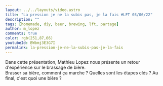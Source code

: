 ```yaml
---
layout: ../../layouts/video.astro
title: "La pression je ne la subis pas, je la fais #LFT 03/06/22" 
description: ""
tags: [homemade, diy, beer, brewing, lft, partage]
author: m_lopez
comments: true
color: rgb(251,87,66)
youtubeId: BWbmj3E3G7I
permalink: la-pression-je-ne-la-subis-pas-je-la-fais
---
```


Dans cette présentation, Mathieu Lopez nous présente un retour d'expérience sur le brassage de bière.  
Brasser sa bière, comment ça marche ? Quelles sont les étapes clés ? 
Au final, c'est quoi une bière ?

